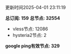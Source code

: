 更新时间2025-04-01 23:11:19

**总订阅: 159**
**总节点: 32554**
- vless节点: 12086
- hysteria2节点: 2

**google ping有效节点: 329**
